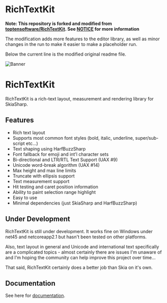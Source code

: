 <!--
This file has been edited and modified from its original version.
The original version of this file can be found at https://github.com/toptensoftware/RichTextKit/.
-->
# RichTextKit

**Note: This repository is forked and modified from [toptensoftware/RichTextKit](https://github.com/toptensoftware/RichTextKit). See [NOTICE](./NOTICE.md) for more information**

The modification adds more features to the editor library, as well as minor changes in the run to make it easier to make a placeholder run.

Below the current line is the modified original readme file.

![Banner](./Artwork/banner@2x.png)

# RichTextKit

RichTextKit is a rich-text layout, measurement and rendering library for SkiaSharp.

## Features

* Rich text layout
* Supports most common font styles (bold, italic, underline, super/sub-script etc...)
* Text shaping using HarfBuzzSharp
* Font fallback for emoji and int'l character sets
* Bi-directional and LTR/RTL Text Support (UAX #9)
* Unicode word-break algorithm (UAX #14)
* Max height and max line limits
* Truncate with ellipsis support
* Text measurement support
* Hit testing and caret position information
* Ability to paint selection range highlight
* Easy to use
* Minimal dependencies (just SkiaSharp and HarfBuzzSharp)


## Under Development

RichTextKit is still under development.  It works fine on Windows under net45 and 
netcoreapp2.1 but hasn't been tested on other platforms.

Also, text layout in general and Unicode and international text specifically are a 
complicated topics - almost certainly there are issues I'm unaware of and I'm 
hoping the community can help improve this project over time...

That said, RichTextKit certainly does a better job than Skia on it's own.

## Documentation

See here for [documentation](https://www.toptensoftware.com/richtextkit).
